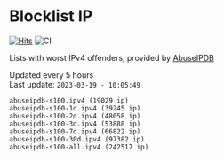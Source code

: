 # Blocklist IP

[![Hits](https://hits.seeyoufarm.com/api/count/incr/badge.svg?url=https%3A%2F%2Fgithub.com%2Fborestad%2Fblocklist-ip%2F&count_bg=%2379C83D&title_bg=%23555555&icon=&icon_color=%23E7E7E7&title=hits&edge_flat=false)](https://hits.seeyoufarm.com)  ![CI](https://img.shields.io/github/workflow/status/borestad/blocklist-ip/CI?style=flat-square)

Lists with worst IPv4 offenders, provided by [AbuseIPDB](https://www.abuseipdb.com/)

<!-- FOOTER-PLACEHOLDER -->
Updated every 5 hours<br>
Last update: `2023-03-19 - 10:05:49`
```
abuseipdb-s100.ipv4 (19029 ip)
abuseipdb-s100-1d.ipv4 (39245 ip)
abuseipdb-s100-2d.ipv4 (48058 ip)
abuseipdb-s100-3d.ipv4 (53888 ip)
abuseipdb-s100-7d.ipv4 (66822 ip)
abuseipdb-s100-30d.ipv4 (97382 ip)
abuseipdb-s100-all.ipv4 (242517 ip)
```
